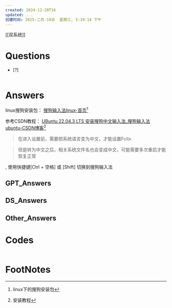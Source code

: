 ```yaml
---
created: 2024-12-20T16
updated: ...
创建时间: 2025-二月-19日  星期三, 5:19:14 下午
---
```

[[双系统]]

# Questions

- [?] 

```python

```

# Answers

linux搜狗安装包： [搜狗输入法linux-首页](https://shurufa.sogou.com/linux)[^1]

参考CSDN教程： [UBuntu 22.04.3 LTS 安装搜狗中文输入法\_搜狗输入法ubuntu-CSDN博客](https://blog.csdn.net/qq_41209915/article/details/135518249)[^2]
>在进入设置前，需要把系统语言变为中文，才能设置Fcitx

>但是转为中文之后，相关系统文件名也会变成中文，可能需要多次重启才能恢复正常


, 使用快捷键[Ctrl + 空格] 或 [Shift] 切换到搜狗输入法
## GPT_Answers


## DS_Answers


## Other_Answers


# Codes

```python

```


# FootNotes

[^1]: linux下的搜狗安装包
[^2]: 安装教程